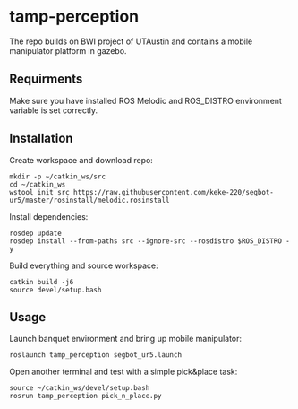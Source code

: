 # tamp-perception
The repo builds on BWI project of UTAustin and contains a mobile manipulator platform in gazebo.

## Requirments
Make sure you have installed ROS Melodic and ROS_DISTRO environment variable is set correctly.

## Installation

Create workspace and download repo:
```
mkdir -p ~/catkin_ws/src
cd ~/catkin_ws
wstool init src https://raw.githubusercontent.com/keke-220/segbot-ur5/master/rosinstall/melodic.rosinstall
```

Install dependencies:
```
rosdep update
rosdep install --from-paths src --ignore-src --rosdistro $ROS_DISTRO -y
```

Build everything and source workspace:
```
catkin build -j6
source devel/setup.bash
```

## Usage
Launch banquet environment and bring up mobile manipulator:
```
roslaunch tamp_perception segbot_ur5.launch
```

Open another terminal and test with a simple pick&place task:
```
source ~/catkin_ws/devel/setup.bash
rosrun tamp_perception pick_n_place.py
```
